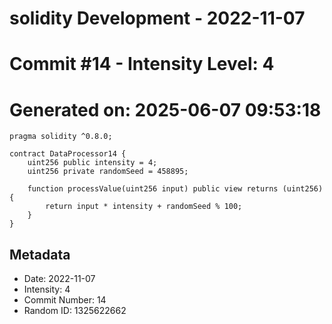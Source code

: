 ﻿# solidity Development - 2022-11-07
# Commit #14 - Intensity Level: 4
# Generated on: 2025-06-07 09:53:18
```solidity
pragma solidity ^0.8.0;

contract DataProcessor14 {
    uint256 public intensity = 4;
    uint256 private randomSeed = 458895;

    function processValue(uint256 input) public view returns (uint256) {
        return input * intensity + randomSeed % 100;
    }
}
```
## Metadata
- Date: 2022-11-07
- Intensity: 4
- Commit Number: 14
- Random ID: 1325622662
